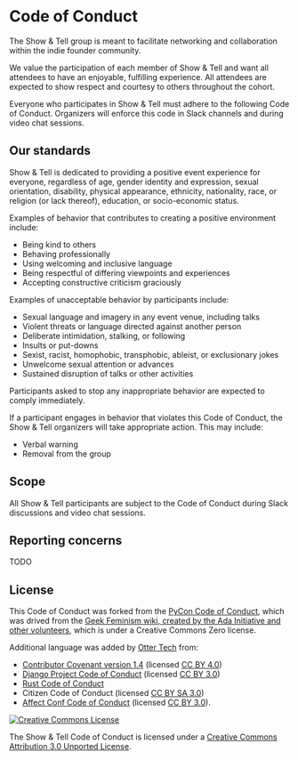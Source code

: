 # Code of Conduct

The Show & Tell group is meant to facilitate networking and collaboration within the indie founder community.

We value the participation of each member of Show & Tell and want all attendees to have an enjoyable, fulfilling experience. All attendees are expected to show respect and courtesy to others throughout the cohort.

Everyone who participates in Show & Tell must adhere to the following Code of Conduct. Organizers will enforce this code in Slack channels and during video chat sessions.

## Our standards

Show & Tell is dedicated to providing a positive event experience for everyone, regardless of age, gender identity and expression, sexual orientation, disability, physical appearance, ethnicity, nationality, race, or religion (or lack thereof), education, or socio-economic status.

Examples of behavior that contributes to creating a positive environment include:

* Being kind to others
* Behaving professionally
* Using welcoming and inclusive language
* Being respectful of differing viewpoints and experiences
* Accepting constructive criticism graciously

Examples of unacceptable behavior by participants include:

* Sexual language and imagery in any event venue, including talks
* Violent threats or language directed against another person
* Deliberate intimidation, stalking, or following
* Insults or put-downs
* Sexist, racist, homophobic, transphobic, ableist, or exclusionary jokes
* Unwelcome sexual attention or advances
* Sustained disruption of talks or other activities

Participants asked to stop any inappropriate behavior are expected to comply immediately.

If a participant engages in behavior that violates this Code of Conduct, the Show & Tell organizers will take appropriate action. This may include:

* Verbal warning
* Removal from the group

## Scope

All Show & Tell participants are subject to the Code of Conduct during Slack discussions and video chat sessions.

## Reporting concerns

TODO

## License

This Code of Conduct was forked from the [PyCon Code of Conduct](https://github.com/python/pycon-code-of-conduct), which was drived from the [Geek Feminism wiki, created by the Ada Initiative and other volunteers](http://geekfeminism.wikia.com/wiki/Conference_anti-harassment/Policy), which is under a Creative Commons Zero license.

Additional language was added by [Otter Tech](https://otter.technology/) from:

* [Contributor Covenant version 1.4](https://www.contributor-covenant.org/version/1/4/code-of-conduct) (licensed [CC BY 4.0](https://github.com/ContributorCovenant/contributor_covenant/blob/master/LICENSE.md))
* [Django Project Code of Conduct](https://www.djangoproject.com/conduct/) (licensed [CC BY 3.0](http://creativecommons.org/licenses/by-sa/3.0/))
* [Rust Code of Conduct](https://www.rust-lang.org/en-US/conduct.html)
* Citizen Code of Conduct (licensed [CC BY SA 3.0](http://creativecommons.org/licenses/by-sa/3.0/))
* [Affect Conf Code of Conduct](https://affectconf.com/coc/) (licensed [CC BY 3.0](http://creativecommons.org/licenses/by-sa/3.0/)).

[![Creative Commons License](http://i.creativecommons.org/l/by/3.0/88x31.png)](http://creativecommons.org/licenses/by/3.0/)

The Show & Tell Code of Conduct is licensed under a [Creative Commons Attribution 3.0 Unported License](http://creativecommons.org/licenses/by/3.0/).
